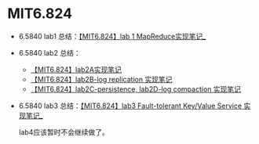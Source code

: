 # MIT6.824
* 6.5840 lab1 总结：[【MIT6.824】lab 1 MapReduce实现笔记_](https://slipegg.github.io/2023/11/22/MIT6-824lab1/)
* 6.5840 lab2 总结：
  * [【MIT6.824】lab2A实现笔记](https://slipegg.github.io/2024/02/27/MIT6-824lab2A/)
  *  [【MIT6.824】lab2B-log replication 实现笔记](https://slipegg.github.io/2024/03/19/MIT6-824lab2B/)
  *  [【MIT6.824】lab2C-persistence, lab2D-log compaction 实现笔记](https://slipegg.github.io/2024/04/08/MIT6-824lab2C2D/)
* 6.5840 lab3 总结：[【MIT6.824】lab3 Fault-tolerant Key/Value Service 实现笔记_](https://slipegg.github.io/2023/11/22/MIT6-824lab1/)

  lab4应该暂时不会继续做了。
